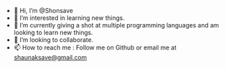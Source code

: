 - 👋 Hi, I’m @Shonsave
- 👀 I’m interested in learning new things. 
- 🌱 I’m currently giving a shot at multiple programming languages and am looking to learn new things. 
- 💞️ I’m looking to collaborate. 
- 📫 How to reach me : Follow me on Github or email me at shaunaksave@gmail.com

<!---
Shonsave/Shonsave is a ✨ special ✨ repository because its `README.md` (this file) appears on your GitHub profile.
You can click the Preview link to take a look at your changes.
--->
